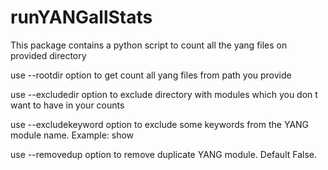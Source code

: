 runYANGallStats
===============

This package contains a python script to count all the yang
files on provided directory

use --rootdir option to get count all yang files from path you 
provide

use --excludedir option to exclude directory with modules which you don t 
want to have in your counts

use --excludekeyword option to exclude some keywords from the YANG module name.
 Example: show
 
use --removedup option to remove duplicate YANG module. Default False.
